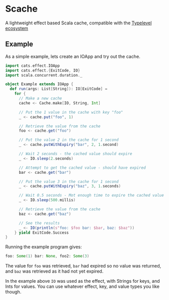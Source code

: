 # Scache

A lightweight effect based Scala cache, compatible with the [Typelevel ecosystem](https://typelevel.org/cats/typelevelEcosystem.html)

## Example

As a simple example, lets create an IOApp and try out the cache.

```scala
import cats.effect.IOApp
import cats.effect.{ExitCode, IO}
import scala.concurrent.duration._

object Example extends IOApp {
  def run(args: List[String]): IO[ExitCode] =
    for {
      // Make a new cache
      cache <- Cache.make[IO, String, Int]

      // Put the 1 value in the cache with key "foo"
      _ <- cache.put("foo", 1)

      // Retrieve the value from the cache
      foo <- cache.get("foo")

      // Put the value 2 in the cache for 1 second
      _ <- cache.putWithExpiry("bar", 2, 1.second)

      // Wait 2 seconds - the cached value should expire
      _ <- IO.sleep(2.seconds)

      // Attempt to get the cached value - should have expired
      bar <- cache.get("bar")

      // Put the value 3 in the cache for 1 second
      _ <- cache.putWithExpiry("baz", 3, 1.seconds)

      // Wait 0.5 seconds - Mot enough time to expire the cached value
      _ <- IO.sleep(500.millis)

      // Retrieve the value from the cache
      baz <- cache.get("baz")

      // See the results
      _ <- IO(println(s"foo: $foo bar: $bar, baz: $baz"))
    } yield ExitCode.Success
}
```

Running the example program gives:

```scala
foo: Some(1) bar: None, foo2: Some(3)
```

The value for `foo` was retrieved, `bar` had expired so no value was
returned, and `baz` was retrieved as it had not yet expired.

In the example above `IO` was used as the effect, with Strings for keys, and Ints for values.
You can use whatever effect, key, and value types you like though.
